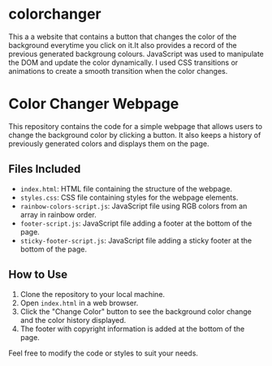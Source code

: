 # colorchanger
This a a website that contains a button that changes the color of the background everytime you
click on it.It also provides a record of the previous  generated backgroung colours.
 JavaScript was used to manipulate the DOM and update  the color dynamically. I used  CSS transitions or animations to create a smooth transition when the color changes.
 # Color Changer Webpage

This repository contains the code for a simple webpage that allows users to change the background color by clicking a button. It also keeps a history of previously generated colors and displays them on the page.

## Files Included

- `index.html`: HTML file containing the structure of the webpage.
- `styles.css`: CSS file containing styles for the webpage elements.
- `rainbow-colors-script.js`: JavaScript file using RGB colors from an array in rainbow order.
- `footer-script.js`: JavaScript file adding a footer at the bottom of the page.
- `sticky-footer-script.js`: JavaScript file adding a sticky footer at the bottom of the page.

## How to Use

1. Clone the repository to your local machine.
2. Open `index.html` in a web browser.
3. Click the "Change Color" button to see the background color change and the color history displayed.
4. The footer with copyright information is added at the bottom of the page.

Feel free to modify the code or styles to suit your needs.
